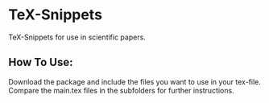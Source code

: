# TeX-Snippets
TeX-Snippets for use in scientific papers.

## How To Use:

Download the package and include the files you want to use in your tex-file.
Compare the main.tex files in the subfolders for further instructions.
